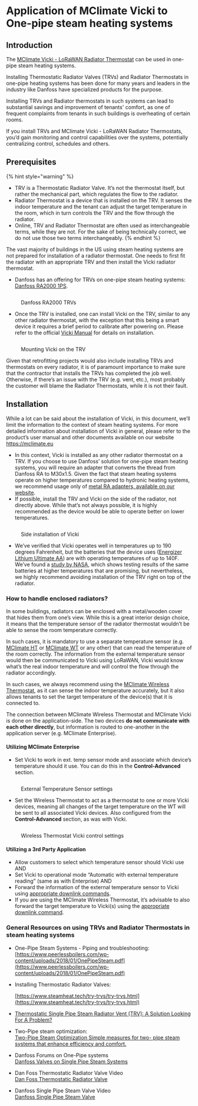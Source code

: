 # Application of MClimate Vicki to One-pipe steam heating systems

## Introduction

The [MClimate Vicki - LoRaWAN Radiator Thermostat](../devices/mclimate-vicki-lorawan/#general-information) can be used in one-pipe steam heating systems.&#x20;

Installing Thermostatic Radiator Valves (TRVs) and Radiator Thermostats in one-pipe heating systems has been done for many years and leaders in the industry like Danfoss have specialized products for the purpose.&#x20;

Installing TRVs and Radiator thermostats in such systems can lead to substantial savings and improvement of tenants' comfort, as one of frequent complaints from tenants in such buildings is overheating of certain rooms.

If you install TRVs and MClimate Vicki - LoRaWAN Radiator Thermostats, you’d gain monitoring and control capabilities over the systems, potentially centralizing control, schedules and others.

## Prerequisites

{% hint style="warning" %}
* TRV is a Thermostatic Radiator Valve. It’s not the thermostat itself, but rather the mechanical part, which regulates the flow to the radiator.&#x20;
* Radiator Thermostat is a device that is installed on the TRV. It senses the indoor temperature and the tenant can adjust the target temperature in the room, which in turn controls the TRV and the flow through the radiator.
* Online, TRV and Radiator Thermostat are often used as interchangeable terms, while they are not. For the sake of being technically correct, we do not use those two terms interchangeably.
{% endhint %}

The vast majority of buildings in the US using steam heating systems are not prepared for installation of a radiator thermostat. One needs to first fit the radiator with an appropriate TRV and then install the Vicki radiator thermostat.

* Danfoss has an offering for TRVs on one-pipe steam heating systems: [Danfoss RA2000 1PS](https://www.danfoss.com/en-us/products/dhs/radiator-and-room-thermostats/radiator-thermostats/radiator-valves/ra2000-valves/).

<figure><img src="../.gitbook/assets/image (41).png" alt=""><figcaption><p>Danfoss RA2000 TRVs</p></figcaption></figure>

* Once the TRV is installed, one can install Vicki on the TRV, similar to any other radiator thermostat, with the exception that this being a smart device it requires a brief period to calibrate after powering on. Please refer to the official [Vicki Manual](https://3008755228-files.gitbook.io/\~/files/v0/b/gitbook-x-prod.appspot.com/o/spaces%2F-McDr-jr9h3qA888r1Yp%2Fuploads%2FgJvY7Iwik3853aJal02i%2FMClimate-Vicki-LoRaWAN-User-Manual.pdf?alt=media\&token=7e0812bd-5107-487a-94e3-45e24a4659fd) for details on installation.

<figure><img src="../.gitbook/assets/image (42).png" alt=""><figcaption><p>Mounting Vicki on the TRV</p></figcaption></figure>

Given that retrofitting projects would also include installing TRVs and thermostats on every radiator, it is of paramount importance to make sure that the contractor that installs the TRVs has completed the job well. Otherwise, if there’s an issue with the TRV (e.g. vent, etc.), most probably the customer will blame the Radiator Thermostats, while it is not their fault.

## Installation

While a lot can be said about the installation of Vicki, in this document, we’ll limit the information to the context of steam heating systems. For more detailed information about installation of Vicki in general, please refer to the product’s user manual and other documents available on our website [https://mclimate.](https://mclimate.eu)[eu](https://mclimate.eu)

* In this context, Vicki is installed as any other radiator thermostat on a TRV. If you choose to use Danfoss’ solution for one-pipe steam heating systems, you will require an adapter that converts the thread from Danfoss RA to M30x1.5. Given the fact that steam heating systems operate on higher temperatures compared to hydronic heating systems, we recommend usage only of [metal RA adapters, available on our website](https://mclimate.eu/collections/vicki-accessories/products/metal-valve-adapter-danfoss-ra-to-m30-x-1-5).
* If possible, install the TRV and Vicki on the side of the radiator, not directly above. While that’s not always possible, it is highly recommended as the device would be able to operate better on lower temperatures.

<figure><img src="../.gitbook/assets/image (43).png" alt=""><figcaption><p>Side installation of Vicki</p></figcaption></figure>

* We’ve verified that Vicki operates well in temperatures up to 190 degrees Fahrenheit, but the batteries that the device uses ([Energizer Lithium Ultimate AA](https://data.energizer.com/pdfs/l91.pdf)) are with operating temperatures of up to 140F. We’ve found a [study by NASA](https://ntrs.nasa.gov/api/citations/20030112597/downloads/20030112597.pdf), which shows testing results of the same batteries at higher temperatures that are promising, but nevertheless, we highly recommend avoiding installation of the TRV right on top of the radiator.

### How to handle enclosed radiators?

In some buildings, radiators can be enclosed with a metal/wooden cover that hides them from one’s view. While this is a great interior design choice, it means that the temperature sensor of the radiator thermostat wouldn’t be able to sense the room temperature correctly.

In such cases, it is mandatory to use a separate temperature sensor (e.g. [MClimate HT](https://mclimate.eu/products/ht-sensor) or [MClimate WT](https://mclimate.eu/products/mclimate-display-thermostat-lorawan) or any other) that can read the temperature of the room correctly. The information from the external temperature sensor would then be communicated to Vicki using LoRaWAN, Vicki would know what’s the real indoor temperature and will control the flow through the radiator accordingly.

In such cases, we always recommend using the [MClimate Wireless Thermostat](../devices/mclimate-wireless-thermostat/), as it can sense the indoor temperature accurately, but it also allows tenants to set the target temperature of the device(s) that it is connected to.

The connection between MClimate Wireless Thermostat and MClimate Vicki is done on the application-side. The two devices **do not communicate with each other directly**, but information is routed to one-another in the application server (e.g. MClimate Enterprise).

#### Utilizing MClimate Enterprise

* Set Vicki to work in ext. temp sensor mode and associate which device’s temperature should it use. You can do this in the **Control-Advanced** section.

<figure><img src="../.gitbook/assets/image (44).png" alt=""><figcaption><p>External Temperature Sensor settings</p></figcaption></figure>

* Set the Wireless Thermostat to act as a thermostat to one or more Vicki devices, meaning all changes of the target temperature on the WT will be sent to all associated Vicki devices. Also configured from the **Control-Advanced** section, as was with Vicki.

<figure><img src="../.gitbook/assets/image (45).png" alt=""><figcaption><p>Wireless Thermostat Vicki control settings</p></figcaption></figure>

#### Utilizing a 3rd Party Application

* Allow customers to select which temperature sensor should Vicki use AND
* Set Vicki to operational mode “Automatic with external temperature reading” (same as with Enterprise) AND
* Forward the information of the external temperature sensor to Vicki using [appropriate downlink commands](https://docs.mclimate.eu/mclimate-lorawan-devices/devices/mclimate-vicki-lorawan/vicki-lorawan-device-communication-protocol/external-temperature-measurement).
* If you are using the MClimate Wireless Thermostat, it’s advisable to also forward the target temperature to Vicki(s) using the [appropriate downlink command](https://docs.mclimate.eu/mclimate-lorawan-devices/devices/mclimate-vicki-lorawan/vicki-lorawan-device-communication-protocol/set-motor-position-and-update-target-temperature-command-explanation#set-device-target-temperature-command-explanation).

### General Resources on using TRVs and Radiator Thermostats in steam heating systems

* One-Pipe Steam Systems - Piping and troubleshooting: [https://www.peerlessboilers.com/wp-content/uploads/2018/01/OnePipeSteam.pdf](https://www.peerlessboilers.com/wp-content/uploads/2018/01/OnePipeSteam.pdf)
*   Installing Thermostatic Radiator Valves:

    [https://www.steamheat.tech/try-trvs/try-trvs.html](https://www.steamheat.tech/try-trvs/try-trvs.html)
* [Thermostatic Single Pipe Steam Radiator Vent (TRV): A Solution Looking For A Problem?](https://www.youtube.com/watch?v=hjS5slMqtuA\&ab\_channel=SilentSteamTeam)
* Two-Pipe steam optimization:\
  [Two-Pipe Steam Optimization Simple measures for two- pipe steam systems that enhance efficiency and comfort.](https://www.nyc.gov/assets/nycaccelerator/downloads/pdf/NYCA\_TP\_2pipe.pdf)
* Danfoss Forums on One-Pipe systems\
  [Danfoss Valves on Single Pipe Steam Systems](https://forum.heatinghelp.com/discussion/97595/danfoss-valves-on-single-pipe-steam-systems)
* Dan Foss Thermostatic Radiator Valve Video\
  [Dan Foss Thermostatic Radiator Valve](https://www.youtube.com/watch?v=jWfr1LuvJRs\&ab\_channel=BobsPlumbingVideos)
* Danfoss Single Pipe Steam Valve Video\
  [Danfoss Single Pipe Steam Valve](https://www.youtube.com/watch?v=udg7OkWaLdo\&ab\_channel=ParkSupplyofAmerica)
